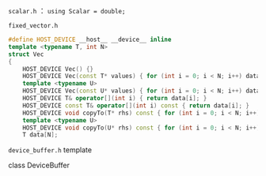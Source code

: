 

`scalar.h`  ：  `using Scalar = double;`

`fixed_vector.h`

```c++
#define HOST_DEVICE __host__ __device__ inline
template <typename T, int N>
struct Vec
{
    HOST_DEVICE Vec() {}
    HOST_DEVICE Vec(const T* values) { for (int i = 0; i < N; i++) data[i] = values[i]; }
    template <typename U>
    HOST_DEVICE Vec(const U* values) { for (int i = 0; i < N; i++) data[i] = T(values[i]); }
    HOST_DEVICE T& operator[](int i) { return data[i]; }
    HOST_DEVICE const T& operator[](int i) const { return data[i]; }
    HOST_DEVICE void copyTo(T* rhs) const { for (int i = 0; i < N; i++) rhs[i] = data[i]; }
    template <typename U>
    HOST_DEVICE void copyTo(U* rhs) const { for (int i = 0; i < N; i++) rhs[i] = U(data[i]); }
    T data[N];
```

`device_buffer.h`
template <typename T>

class DeviceBuffer